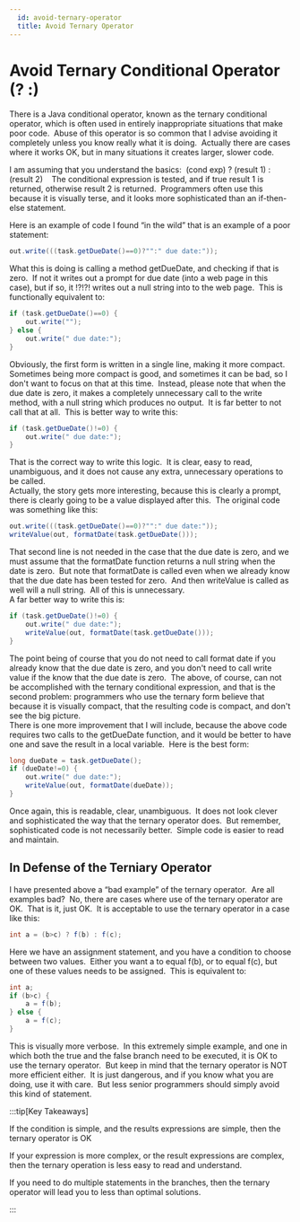 ```yaml
---
  id: avoid-ternary-operator
  title: Avoid Ternary Operator
---
```

#  Avoid Ternary Conditional Operator (? :)

There is a Java conditional operator, known as the ternary conditional operator, which is often used in entirely inappropriate situations that make poor code.  Abuse of this operator is so common that I advise avoiding it completely unless you know really what it is doing.  Actually there are cases where it works OK, but in many situations it creates larger, slower code.  

I am assuming that you understand the basics:  (cond exp) ? (result 1) : (result 2)    The conditional expression is tested, and if true result 1 is returned, otherwise result 2 is returned.  Programmers often use this because it is visually terse, and it looks more sophisticated than an if-then-else statement. 
 
Here is an example of code I found “in the wild” that is an example of a poor statement:

```java
out.write(((task.getDueDate()==0)?"":" due date:"));
```


What this is doing is calling a method getDueDate, and checking if that is zero.  If not it writes out a prompt for due date (into a web page in this case), but if so, it !?!?! writes out a null string into to the web page.  This is functionally equivalent to:

```java
if (task.getDueDate()==0) {
    out.write("");
} else {
    out.write(" due date:");
}
```


Obviously, the first form is written in a single line, making it more compact.  Sometimes being more compact is good, and sometimes it can be bad, so I don't want to focus on that at this time.  Instead, please note that when the due date is zero, it makes a completely unnecessary call to the write method, with a null string which produces no output.  It is far better to not call that at all.  This is better way to write this:

```java
if (task.getDueDate()!=0) {
    out.write(" due date:");
}
```


That is the correct way to write this logic.  It is clear, easy to read, unambiguous, and it does not cause any extra, unnecessary operations to be called.  
Actually, the story gets more interesting, because this is clearly a prompt, there is clearly going to be a value displayed after this.  The original code was something like this:

```java
out.write(((task.getDueDate()==0)?"":" due date:"));
writeValue(out, formatDate(task.getDueDate()));
```


That second line is not needed in the case that the due date is zero, and we must assume that the formatDate function returns a null string when the date is zero.  But note that formatDate is called even when we already know that the due date has been tested for zero.  And then writeValue is called as well will a null string.  All of this is unnecessary.  
A far better way to write this is:

```java
if (task.getDueDate()!=0) {
    out.write(" due date:");
    writeValue(out, formatDate(task.getDueDate()));
}
```


The point being of course that you do not need to call format date if you already know that the due date is zero, and you don't need to call write value if the know that the due date is zero.  The above, of course, can not be accomplished with the ternary conditional expression, and that is the second problem: programmers who use the ternary form believe that because it is visually compact, that the resulting code is compact, and don't see the big picture.  
There is one more improvement that I will include, because the above code requires two calls to the getDueDate function, and it would be better to have one and save the result in a local variable.  Here is the best form:

```java
long dueDate = task.getDueDate();
if (dueDate!=0) {
    out.write(" due date:");
    writeValue(out, formatDate(dueDate));
}
```


Once again, this is readable, clear, unambiguous.  It does not look clever and sophisticated the way that the ternary operator does.  But remember, sophisticated code is not necessarily better.  Simple code is easier to read and maintain.

## In Defense of the Terniary Operator

I have presented above a “bad example” of the ternary operator.  Are all examples bad?  No, there are cases where use of the ternary operator are OK.  That is it, just OK.  It is acceptable to use the ternary operator in a case like this:

```java
int a = (b>c) ? f(b) : f(c);
```


Here we have an assignment statement, and you have a condition to choose between two values.  Either you want a to equal f(b), or to equal f(c), but one of these values needs to be assigned.  This is equivalent to:

```java
int a;
if (b>c) {
    a = f(b);
} else {
    a = f(c);
}
```

This is visually more verbose.  In this extremely simple example, and one in which both the true and the false branch need to be executed, it is OK to use the ternary operator.  But keep in mind that the ternary operator is NOT more efficient either.  It is just dangerous, and if you know what you are doing, use it with care.  But less senior programmers should simply avoid this kind of statement.

:::tip[Key Takeaways]

If the condition is simple, and the results expressions are simple, then the ternary operator is OK  

If your expression is more complex, or the result expressions are complex, then the ternary operation is less easy to read and understand.  

If you need to do multiple statements in the branches, then the ternary operator will lead you to less than optimal solutions.

:::